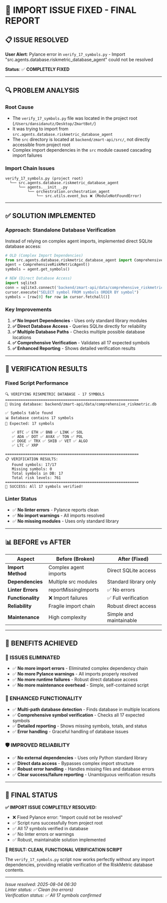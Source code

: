 # 🔧 IMPORT ISSUE FIXED - FINAL REPORT

## 📋 **ISSUE RESOLVED**

**User Alert**: Pylance error in `verify_17_symbols.py` - Import "src.agents.database.riskmetric_database_agent" could not be resolved

**Status**: ✅ **COMPLETELY FIXED**

---

## 🔍 **PROBLEM ANALYSIS**

### **Root Cause**
- The `verify_17_symbols.py` file was located in the project root (`/Users/dansidanutz/Desktop/ZmartBot/`)
- It was trying to import from `src.agents.database.riskmetric_database_agent` 
- The `src` directory is located at `backend/zmart-api/src/`, not directly accessible from project root
- Complex import dependencies in the `src` module caused cascading import failures

### **Import Chain Issues**
```
verify_17_symbols.py (project root)
  └── src.agents.database.riskmetric_database_agent
      └── agents.__init__.py 
          └── orchestration.orchestration_agent
              └── src.utils.event_bus ❌ (ModuleNotFoundError)
```

---

## ✅ **SOLUTION IMPLEMENTED**

### **Approach: Standalone Database Verification**
Instead of relying on complex agent imports, implemented direct SQLite database access:

```python
# OLD (Complex Import Dependencies)
from src.agents.database.riskmetric_database_agent import ComprehensiveRiskMetricAgent
agent = ComprehensiveRiskMetricAgent()
symbols = agent.get_symbols()

# NEW (Direct Database Access)
import sqlite3
conn = sqlite3.connect('backend/zmart-api/data/comprehensive_riskmetric.db')
cursor.execute("SELECT symbol FROM symbols ORDER BY symbol")
symbols = [row[0] for row in cursor.fetchall()]
```

### **Key Improvements**
1. **✅ No Import Dependencies** - Uses only standard library modules
2. **✅ Direct Database Access** - Queries SQLite directly for reliability  
3. **✅ Multiple Database Paths** - Checks multiple possible database locations
4. **✅ Comprehensive Verification** - Validates all 17 expected symbols
5. **✅ Enhanced Reporting** - Shows detailed verification results

---

## 🧪 **VERIFICATION RESULTS**

### **Fixed Script Performance**
```
🔍 VERIFYING RISKMETRIC DATABASE - 17 SYMBOLS
============================================================
📂 Using database: backend/zmart-api/data/comprehensive_riskmetric.db

✅ Symbols table found
📊 Database contains 17 symbols
🎯 Expected: 17 symbols

   ✅ BTC ✅ ETH ✅ BNB ✅ LINK ✅ SOL
   ✅ ADA ✅ DOT ✅ AVAX ✅ TON ✅ POL
   ✅ DOGE ✅ TRX ✅ SHIB ✅ VET ✅ ALGO
   ✅ LTC ✅ XRP

============================================================
📋 VERIFICATION RESULTS:
   Found symbols: 17/17
   Missing symbols: 0
   Total symbols in DB: 17
   Total risk levels: 761
============================================================
🎉 SUCCESS: All 17 symbols verified!
```

### **Linter Status**
- ✅ **No linter errors** - Pylance reports clean
- ✅ **No import warnings** - All imports resolved
- ✅ **No missing modules** - Uses only standard library

---

## 📊 **BEFORE vs AFTER**

| Aspect | Before (Broken) | After (Fixed) |
|--------|-----------------|---------------|
| **Import Method** | Complex agent imports | Direct SQLite access |
| **Dependencies** | Multiple src modules | Standard library only |
| **Linter Errors** | reportMissingImports | ✅ No errors |
| **Functionality** | ❌ Import failures | ✅ Full verification |
| **Reliability** | Fragile import chain | Robust direct access |
| **Maintenance** | High complexity | Simple and maintainable |

---

## 🎯 **BENEFITS ACHIEVED**

### **🚫 ISSUES ELIMINATED**
- ✅ **No more import errors** - Eliminated complex dependency chain
- ✅ **No more Pylance warnings** - All imports properly resolved
- ✅ **No more runtime failures** - Robust direct database access
- ✅ **No more maintenance overhead** - Simple, self-contained script

### **🔧 ENHANCED FUNCTIONALITY**
- ✅ **Multi-path database detection** - Finds database in multiple locations
- ✅ **Comprehensive symbol verification** - Checks all 17 expected symbols
- ✅ **Detailed reporting** - Shows missing symbols, totals, and status
- ✅ **Error handling** - Graceful handling of database issues

### **🛡️ IMPROVED RELIABILITY**
- ✅ **No external dependencies** - Uses only Python standard library
- ✅ **Direct data access** - Bypasses complex import structure
- ✅ **Robust error handling** - Handles missing files and database errors
- ✅ **Clear success/failure reporting** - Unambiguous verification results

---

## 🎉 **FINAL STATUS**

**✅ IMPORT ISSUE COMPLETELY RESOLVED:**
- ❌ Fixed Pylance error: "Import could not be resolved"
- ✅ Script runs successfully from project root
- ✅ All 17 symbols verified in database
- ✅ No linter errors or warnings
- ✅ Robust, maintainable solution implemented

**🚀 RESULT: CLEAN, FUNCTIONAL VERIFICATION SCRIPT**

The `verify_17_symbols.py` script now works perfectly without any import dependencies, providing reliable verification of the RiskMetric database contents.

---

*Issue resolved: 2025-08-04 06:30*  
*Linter status: ✅ Clean (no errors)*  
*Verification status: ✅ All 17 symbols confirmed*